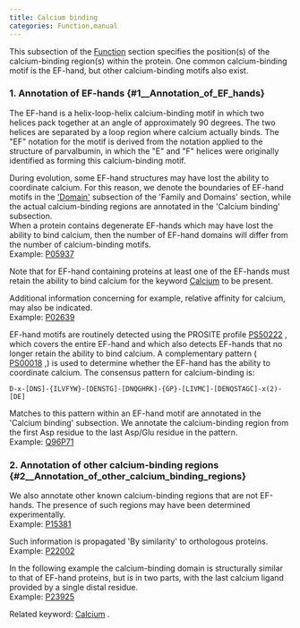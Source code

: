 ```yaml
---
title: Calcium binding
categories: Function,manual
---
```


This subsection of the [Function](http://www.uniprot.org/help/function%5Fsection) section specifies the position(s) of the calcium-binding region(s) within the protein. One common calcium-binding motif is the EF-hand, but other calcium-binding motifs also exist.

### 1. Annotation of EF-hands {\#1\_\_Annotation\_of\_EF\_hands}

The EF-hand is a helix-loop-helix calcium-binding motif in which two helices pack together at an angle of approximately 90 degrees. The two helices are separated by a loop region where calcium actually binds. The "EF" notation for the motif is derived from the notation applied to the structure of parvalbumin, in which the "E" and "F" helices were originally identified as forming this calcium-binding motif.

During evolution, some EF-hand structures may have lost the ability to coordinate calcium. For this reason, we denote the boundaries of EF-hand motifs in the ['Domain'](https://www.uniprot.org/help/domain) subsection of the 'Family and Domains' section, while the actual calcium-binding regions are annotated in the 'Calcium binding' subsection.  
When a protein contains degenerate EF-hands which may have lost the ability to bind calcium, then the number of EF-hand domains will differ from the number of calcium-binding motifs.  
Example: [P05937](https://www.uniprot.org/uniprotkb/p05937#function)

Note that for EF-hand containing proteins at least one of the EF-hands must retain the ability to bind calcium for the keyword [Calcium](http://www.uniprot.org/keywords/106) to be present.

Additional information concerning for example, relative affinity for calcium, may also be indicated.  
Example: [P02639](https://www.uniprot.org/uniprotkb/p02639#function)

EF-hand motifs are routinely detected using the PROSITE profile [PS50222](http://prosite.expasy.org/PDOC00018) , which covers the entire EF-hand and which also detects EF-hands that no longer retain the ability to bind calcium. A complementary pattern ( [PS00018](http://prosite.expasy.org/PDOC00018) ,) is used to determine whether the EF-hand has the ability to coordinate calcium. The consensus pattern for calcium-binding is:

    D-x-[DNS]-{ILVFYW}-[DENSTG]-[DNQGHRK]-{GP}-[LIVMC]-[DENQSTAGC]-x(2)-[DE]

Matches to this pattern within an EF-hand motif are annotated in the 'Calcium binding' subsection. We annotate the calcium-binding region from the first Asp residue to the last Asp/Glu residue in the pattern.  
Example: [Q96P71](https://www.uniprot.org/uniprotkb/q96p71#function)

### 2. Annotation of other calcium-binding regions {\#2\_\_Annotation\_of\_other\_calcium\_binding\_regions}

We also annotate other known calcium-binding regions that are not EF-hands. The presence of such regions may have been determined experimentally.  
Example: [P15381](https://www.uniprot.org/uniprotkb/p15381#function)

Such information is propagated 'By similarity' to orthologous proteins.  
Example: [P22002](https://www.uniprot.org/uniprotkb/p22002#function)

In the following example the calcium-binding domain is structurally similar to that of EF-hand proteins, but is in two parts, with the last calcium ligand provided by a single distal residue.  
Example: [P23925](https://www.uniprot.org/uniprotkb/p23925#function)

Related keyword: [Calcium](http://www.uniprot.org/keywords/106) .
